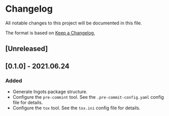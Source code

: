 # Changelog
All notable changes to this project will be documented in this file.

The format is based on [Keep a Changelog](https://keepachangelog.com/en/1.0.0/),

## [Unreleased]

## [0.1.0] - 2021.06.24
### Added
- Generate Ingots package structure.
- Configure the `pre-commint` tool. See the `.pre-commit-config.yaml` config file for details.
- Configure the `tox` tool. See the `tox.ini` config file for details.
